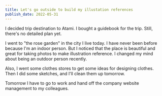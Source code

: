 ```yaml
---
title: Let's go outside to build my illustation references
publish_date: 2022-05-31
---
```


I decided trip destination to Atami. I bought a guidebook for the trip. Still, there's no detailed plan yet.

I went to "the rose garden" in the city I live today. I have never been before because I'm an indoor person. But I noticed that the place is beautiful and great for taking photos to make illustration reference. I changed my mind about being an outdoor person recently.

Also, I went some clothes stores to get some ideas for designing clothes. Then I did some sketches, and I'll clean them up tomorrow.

Tomorrow I have to go to work and hand off the company website management to my colleagues.